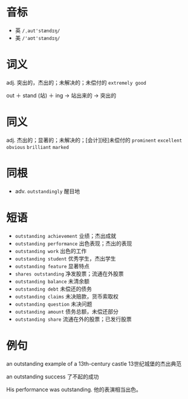 # 音标

- 英 `/ˌaut'stændɪŋ/`
- 美 `/'aʊt'stændɪŋ/`

# 词义

adj. 突出的，杰出的；未解决的；未偿付的
`extremely good`



out ＋ stand (站) ＋ ing → 站出来的 → 突出的

# 同义

adj. 杰出的；显著的；未解决的；[会计][经]未偿付的
`prominent` `excellent` `obvious` `brilliant` `marked`

# 同根

- adv. `outstandingly` 醒目地

# 短语

- `outstanding achievement` 业绩；杰出成就
- `outstanding performance` 出色表现；杰出的表现
- `outstanding work` 出色的工作
- `outstanding student` 优秀学生，杰出学生
- `outstanding feature` 显著特点
- `shares outstanding` 净发股票；流通在外股票
- `outstanding balance` 未清余额
- `outstanding debt` 未偿还的债务
- `outstanding claims` 未决赔款，货币索取权
- `outstanding question` 未决问题
- `outstanding amount` 债务总额，未偿还部分
- `outstanding share` 流通在外的股票；已发行股票

# 例句

an outstanding example of a 13th-century castle
13世纪城堡的杰出典范

an outstanding success
了不起的成功

His performance was outstanding.
他的表演相当出色。



